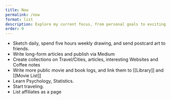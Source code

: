 ```yaml
---
title: Now
permalink: /now
format: list
description: Explore my current focus, from personal goals to exciting projects. Inspired by <a href="https://sive.rs/nowff/">Derek Sivers's </a> Now Page idea
order: 9
---
```


- Sketch daily, spend five hours weekly drawing, and send postcard art to friends.
- Write long-form articles and publish via Medium 
- Create collections on Travel/Cities, articles, interesting Websites and Coffee notes
- Write more public movie and book logs, and link them to [[Library]] and [[Movie List]]
- Learn Psychology, Statistics.
- Start traveling.
- List affiliates as a page
